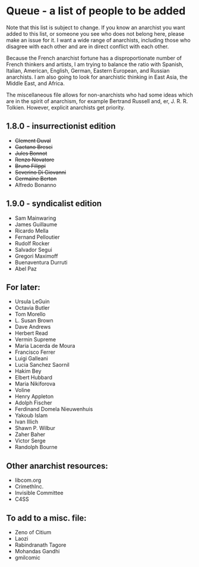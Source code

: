 Queue - a list of people to be added
====================================
Note that this list is subject to change. If you know an anarchist you want added to this list, or someone you see who does not belong here, please make an issue for it. I want a wide range of anarchists, including those who disagree with each other and are in direct conflict with each other.

Because the French anarchist fortune has a disproportionate number of French thinkers and artists, I am trying to balance the ratio with Spanish, Italian, American, English, German, Eastern European, and Russian anarchists. I am also going to look for anarchistic thinking in East Asia, the Middle East, and Africa.

The miscellaneous file allows for non-anarchists who had some ideas which are in the spirit of anarchism, for example Bertrand Russell and, er, J. R. R. Tolkien. However, explicit anarchists get priority.

1.8.0 - insurrectionist edition
-----
- ~~Clement Duval~~
- ~~Gaetano Bresci~~
- ~~Jules Bonnot~~
- ~~Renzo Novatore~~
- ~~Bruno Filippi~~
- ~~Severino Di Giovanni~~
- ~~Germaine Berton~~
- Alfredo Bonanno

1.9.0 - syndicalist edition
---
- Sam Mainwaring
- James Guillaume
- Ricardo Mella
- Fernand Pelloutier
- Rudolf Rocker
- Salvador Segui
- Gregori Maximoff
- Buenaventura Durruti
- Abel Paz

For later:
----------
- Ursula LeGuin
- Octavia Butler
- Tom Morello
- L. Susan Brown
- Dave Andrews
- Herbert Read
- Vermin Supreme
- Maria Lacerda de Moura
- Francisco Ferrer
- Luigi Galleani
- Lucia Sanchez Saornil
- Hakim Bey
- Elbert Hubbard
- Maria Nikiforova
- Voline
- Henry Appleton
- Adolph Fischer
- Ferdinand Domela Nieuwenhuis
- Yakoub Islam
- Ivan Illich
- Shawn P. Wilbur
- Zaher Baher
- Victor Serge
- Randolph Bourne

Other anarchist resources:
--------------------------
- libcom.org
- CrimethInc.
- Invisible Committee
- C4SS

To add to a misc. file:
-----------------------
- Zeno of Citium
- Laozi
- Rabindranath Tagore
- Mohandas Gandhi
- gmilcomic




